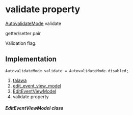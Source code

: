 
<div>

# validate property

</div>


[AutovalidateMode](https://api.flutter.dev/flutter/widgets/AutovalidateMode.html)
validate


getter/setter pair




Validation flag.



## Implementation

``` language-dart
AutovalidateMode validate = AutovalidateMode.disabled;
```







1.  [talawa](../../index.md)
2.  [edit_event_view_model](../../view_model_after_auth_view_models_event_view_models_edit_event_view_model/)
3.  [EditEventViewModel](../../view_model_after_auth_view_models_event_view_models_edit_event_view_model/EditEventViewModel-class.md)
4.  validate property

##### EditEventViewModel class







